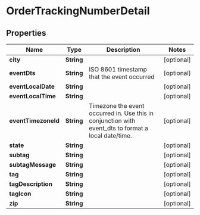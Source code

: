 

# OrderTrackingNumberDetail


## Properties

| Name | Type | Description | Notes |
|------------ | ------------- | ------------- | -------------|
|**city** | **String** |  |  [optional] |
|**eventDts** | **String** | ISO 8601 timestamp that the event occurred |  [optional] |
|**eventLocalDate** | **String** |  |  [optional] |
|**eventLocalTime** | **String** |  |  [optional] |
|**eventTimezoneId** | **String** | Timezone the event occurred in.  Use this in conjunction with event_dts to format a local date/time. |  [optional] |
|**state** | **String** |  |  [optional] |
|**subtag** | **String** |  |  [optional] |
|**subtagMessage** | **String** |  |  [optional] |
|**tag** | **String** |  |  [optional] |
|**tagDescription** | **String** |  |  [optional] |
|**tagIcon** | **String** |  |  [optional] |
|**zip** | **String** |  |  [optional] |



